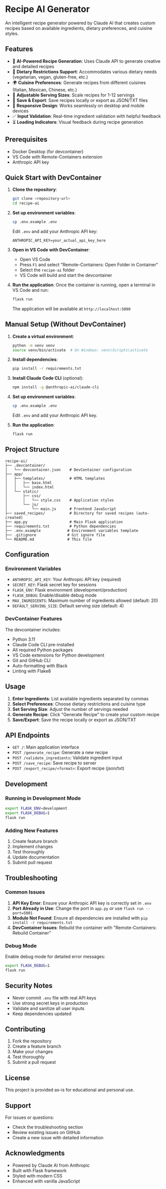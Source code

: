 # Recipe AI Generator

An intelligent recipe generator powered by Claude AI that creates custom recipes based on available ingredients, dietary preferences, and cuisine styles.

## Features

- 🤖 **AI-Powered Recipe Generation**: Uses Claude API to generate creative and detailed recipes
- 🥗 **Dietary Restrictions Support**: Accommodates various dietary needs (vegetarian, vegan, gluten-free, etc.)
- 🌍 **Cuisine Preferences**: Generate recipes from different cuisines (Italian, Mexican, Chinese, etc.)
- 👥 **Adjustable Serving Sizes**: Scale recipes for 1-12 servings
- 💾 **Save & Export**: Save recipes locally or export as JSON/TXT files
- 📱 **Responsive Design**: Works seamlessly on desktop and mobile devices
- ✅ **Input Validation**: Real-time ingredient validation with helpful feedback
- ⏳ **Loading Indicators**: Visual feedback during recipe generation

## Prerequisites

- Docker Desktop (for devcontainer)
- VS Code with Remote-Containers extension
- Anthropic API key

## Quick Start with DevContainer

1. **Clone the repository**:
   ```bash
   git clone <repository-url>
   cd recipe-ai
   ```

2. **Set up environment variables**:
   ```bash
   cp .env.example .env
   ```
   Edit `.env` and add your Anthropic API key:
   ```
   ANTHROPIC_API_KEY=your_actual_api_key_here
   ```

3. **Open in VS Code with DevContainer**:
   - Open VS Code
   - Press `F1` and select "Remote-Containers: Open Folder in Container"
   - Select the `recipe-ai` folder
   - VS Code will build and start the devcontainer

4. **Run the application**:
   Once the container is running, open a terminal in VS Code and run:
   ```bash
   flask run
   ```
   The application will be available at `http://localhost:5000`

## Manual Setup (Without DevContainer)

1. **Create a virtual environment**:
   ```bash
   python -m venv venv
   source venv/bin/activate  # On Windows: venv\Scripts\activate
   ```

2. **Install dependencies**:
   ```bash
   pip install -r requirements.txt
   ```

3. **Install Claude Code CLI** (optional):
   ```bash
   npm install -g @anthropic-ai/claude-cli
   ```

4. **Set up environment variables**:
   ```bash
   cp .env.example .env
   ```
   Edit `.env` and add your Anthropic API key.

5. **Run the application**:
   ```bash
   flask run
   ```

## Project Structure

```
recipe-ai/
├── .devcontainer/
│   └── devcontainer.json    # DevContainer configuration
├── app/
│   ├── templates/           # HTML templates
│   │   ├── base.html
│   │   └── index.html
│   └── static/
│       ├── css/
│       │   └── style.css    # Application styles
│       └── js/
│           └── main.js      # Frontend JavaScript
├── saved_recipes/           # Directory for saved recipes (auto-created)
├── app.py                   # Main Flask application
├── requirements.txt         # Python dependencies
├── .env.example            # Environment variables template
├── .gitignore              # Git ignore file
└── README.md               # This file
```

## Configuration

### Environment Variables

- `ANTHROPIC_API_KEY`: Your Anthropic API key (required)
- `SECRET_KEY`: Flask secret key for sessions
- `FLASK_ENV`: Flask environment (development/production)
- `FLASK_DEBUG`: Enable/disable debug mode
- `MAX_INGREDIENTS`: Maximum number of ingredients allowed (default: 20)
- `DEFAULT_SERVING_SIZE`: Default serving size (default: 4)

### DevContainer Features

The devcontainer includes:
- Python 3.11
- Claude Code CLI pre-installed
- All required Python packages
- VS Code extensions for Python development
- Git and GitHub CLI
- Auto-formatting with Black
- Linting with Flake8

## Usage

1. **Enter Ingredients**: List available ingredients separated by commas
2. **Select Preferences**: Choose dietary restrictions and cuisine type
3. **Set Serving Size**: Adjust the number of servings needed
4. **Generate Recipe**: Click "Generate Recipe" to create your custom recipe
5. **Save/Export**: Save the recipe locally or export as JSON/TXT

## API Endpoints

- `GET /`: Main application interface
- `POST /generate_recipe`: Generate a new recipe
- `POST /validate_ingredients`: Validate ingredient input
- `POST /save_recipe`: Save recipe to server
- `POST /export_recipe/<format>`: Export recipe (json/txt)

## Development

### Running in Development Mode

```bash
export FLASK_ENV=development
export FLASK_DEBUG=1
flask run
```

### Adding New Features

1. Create feature branch
2. Implement changes
3. Test thoroughly
4. Update documentation
5. Submit pull request

## Troubleshooting

### Common Issues

1. **API Key Error**: Ensure your Anthropic API key is correctly set in `.env`
2. **Port Already in Use**: Change the port in `app.py` or use `flask run --port=5001`
3. **Module Not Found**: Ensure all dependencies are installed with `pip install -r requirements.txt`
4. **DevContainer Issues**: Rebuild the container with "Remote-Containers: Rebuild Container"

### Debug Mode

Enable debug mode for detailed error messages:
```bash
export FLASK_DEBUG=1
flask run
```

## Security Notes

- Never commit `.env` file with real API keys
- Use strong secret keys in production
- Validate and sanitize all user inputs
- Keep dependencies updated

## Contributing

1. Fork the repository
2. Create a feature branch
3. Make your changes
4. Test thoroughly
5. Submit a pull request

## License

This project is provided as-is for educational and personal use.

## Support

For issues or questions:
- Check the troubleshooting section
- Review existing issues on GitHub
- Create a new issue with detailed information

## Acknowledgments

- Powered by Claude AI from Anthropic
- Built with Flask framework
- Styled with modern CSS
- Enhanced with vanilla JavaScript